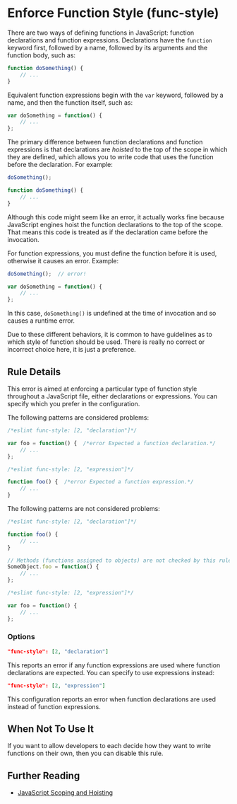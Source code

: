 # Enforce Function Style (func-style)

There are two ways of defining functions in JavaScript: function declarations and function expressions. Declarations have the `function` keyword first, followed by a name, followed by its arguments and the function body, such as:

```js
function doSomething() {
    // ...
}
```

Equivalent function expressions begin with the `var` keyword, followed by a name, and then the function itself, such as:

```js
var doSomething = function() {
    // ...
};
```

The primary difference between function declarations and function expressions is that declarations are *hoisted* to the top of the scope in which they are defined, which allows you to write code that uses the function before the declaration. For example:

```js
doSomething();

function doSomething() {
    // ...
}
```

Although this code might seem like an error, it actually works fine because JavaScript engines hoist the function declarations to the top of the scope. That means this code is treated as if the declaration came before the invocation.

For function expressions, you must define the function before it is used, otherwise it causes an error. Example:

```js
doSomething();  // error!

var doSomething = function() {
    // ...
};
```

In this case, `doSomething()` is undefined at the time of invocation and so causes a runtime error.

Due to these different behaviors, it is common to have guidelines as to which style of function should be used. There is really no correct or incorrect choice here, it is just a preference.

## Rule Details

This error is aimed at enforcing a particular type of function style throughout a JavaScript file, either declarations or expressions. You can specify which you prefer in the configuration.

The following patterns are considered problems:

```js
/*eslint func-style: [2, "declaration"]*/

var foo = function() {  /*error Expected a function declaration.*/
    // ...
};
```

```js
/*eslint func-style: [2, "expression"]*/

function foo() {  /*error Expected a function expression.*/
    // ...
}
```

The following patterns are not considered problems:

```js
/*eslint func-style: [2, "declaration"]*/

function foo() {
    // ...
}

// Methods (functions assigned to objects) are not checked by this rule
SomeObject.foo = function() {
    // ...
};
```

```js
/*eslint func-style: [2, "expression"]*/

var foo = function() {
    // ...
};
```

### Options

```json
"func-style": [2, "declaration"]
```

This reports an error if any function expressions are used where function declarations are expected. You can specify to use expressions instead:

```json
"func-style": [2, "expression"]
```

This configuration reports an error when function declarations are used instead of function expressions.

## When Not To Use It

If you want to allow developers to each decide how they want to write functions on their own, then you can disable this rule.

## Further Reading

* [JavaScript Scoping and Hoisting](http://www.adequatelygood.com/JavaScript-Scoping-and-Hoisting.html)
